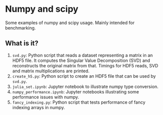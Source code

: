 # Numpy and scipy

Some examples of numpy and scipy usage.  Mainly intended for benchmarking.

## What is it?

1. `svd.py`: Python script that reads a dataset representing a matrix in
  an HDF5 file.  It computes the Singular Value Decomposition (SVD) and
  reconstructs the original matrix from that.  Timings for HDF5 reads,
  SVD and matrix multiplications are printed.
1. `create_h5.py`: Python script to create an HDF5 file that can be used
   by `svd.py`.
1. `julia_set.ipynb`: Jupyter notebook to illustrate numpy type conversion.
1. `numpy_performance.ipynb`: Jupyter notebooks illustrating some performance
   issues with numpy.
1. `fancy_indexing.py`: Python script that tests performance of fancy indexing
   arrays in numpy.

